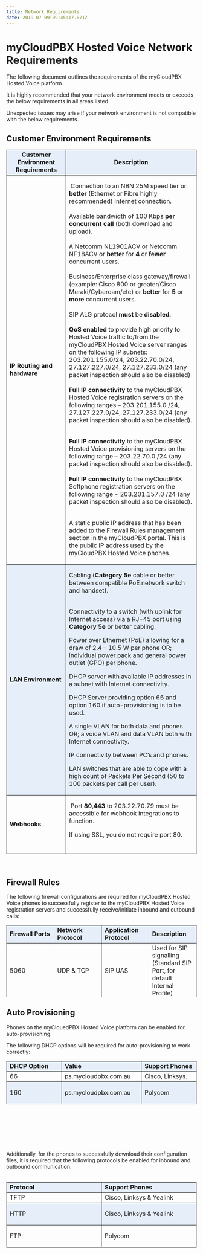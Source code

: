 ```yaml
---
title: Network Requirements
date: 2019-07-09T09:45:17.071Z
---
```

# myCloudPBX Hosted Voice Network Requirements

The following document outlines the requirements of the myCloudPBX Hosted Voice platform. 

It is highly recommended that your network environment meets or exceeds the below requirements in all areas listed. 

Unexpected issues may arise if your network environment is not compatible with the below requirements. 

## Customer Environment Requirements

<table class="editorDemoTable" style="vertical-align: top; border-style: none;" border="black">
<thead>
<tr>
<td style="background-color: rgba(29, 119, 209, 0.1); width: 140px; text-align: center;"><b>Customer Environment Requirements</b></td>
<td style="background-color: rgba(29, 119, 209, 0.1); width: 600px; text-align: center;"><b>Description</b></td>
</tr>
</thead>
<tbody>
<tr>
<td style="min-width: 140px; width: 140px;"><span style="font-weight: 400;"><b>IP Routing and hardware</b></span></td>
<td style="width: 600px;">
<p><span style="font-weight: 400;">&nbsp;</span><span style="font-weight: 400;">Connection to an NBN 25M speed tier or </span><b>better </b><span style="font-weight: 400;">(Ethernet or Fibre highly recommended) Internet connection.</span><span style="font-weight: 400;"><br /></span><span style="font-weight: 400;"><br /></span><span style="font-weight: 400;">Available bandwidth of 100 Kbps </span><b>per concurrent call </b><span style="font-weight: 400;">(both download and upload). </span><span style="font-weight: 400;"><br /></span><span style="font-weight: 400;"><br /></span><span style="font-weight: 400;">A Netcomm NL1901ACV or Netcomm NF18ACV or </span><b>better </b><span style="font-weight: 400;">for </span><b>4</b><span style="font-weight: 400;"> or </span><b>fewer </b><span style="font-weight: 400;">concurrent users. </span><span style="font-weight: 400;"><br /></span><span style="font-weight: 400;"><br /></span><span style="font-weight: 400;">Business/Enterprise class gateway/firewall (example: Cisco 800 or greater/Cisco Meraki/Cyberoam/etc</span><span style="font-weight: 400;">)</span><span style="font-weight: 400;"> or </span><b>better </b><span style="font-weight: 400;">for </span><b>5</b><span style="font-weight: 400;"> or </span><b>more </b><span style="font-weight: 400;">concurrent users.</span><span style="font-weight: 400;"><br /></span><span style="font-weight: 400;"><br /></span><span style="font-weight: 400;">SIP ALG protocol </span><b>must </b><span style="font-weight: 400;">be </span><b>disabled.</b><b><br /></b><b><br /></b><b>QoS enabled</b><span style="font-weight: 400;"> to provide high priority to Hosted Voice traffic to/from the myCloudPBX Hosted Voice server ranges on the following IP subnets: 203.201.155.0/24, 203.22.70.0/24, 27.127.227.0/24, 27.127.233.0/24 (any packet inspection should also be disabled)</span><span style="font-weight: 400;"><br /><b><br />Full IP connectivity</b><span> to the myCloudPBX Hosted Voice registration servers on the following ranges &ndash; 203.201.155.0 /24, 27.127.227.0/24, 27.127.233.0/24 (any packet inspection should also be disabled).<br /><br /></span></span></p>
<b>Full IP connectivity</b><span style="font-weight: 400;"><span style="font-weight: 400;"> to the myCloudPBX Hosted Voice provisioning servers on the following range &ndash; 203.22.70.0 /24 (any packet inspection should also be disabled).<br /><br /></span></span>
<b>Full IP connectivity</b><span style="font-weight: 400;"><span style="font-weight: 400;"> to the myCloudPBX Softphone registration servers on the following range - 203.201.157.0 /24 (any packet inspection should also be disabled).<br /><br /></span></span>
<p><span style="font-weight: 400;">A static public IP address that has been added to the Firewall Rules management section in the myCloudPBX portal. This is the public IP address used by the myCloudPBX Hosted Voice phones.</span></p>
</td>
</tr>
<tr>
<td style="background-color: rgba(29, 119, 209, 0.1); width: 140px;"><b>LAN Environment</b></td>
<td style="background-color: rgba(29, 119, 209, 0.1); width: 600px;">
<p><span style="font-weight: 400;">Cabling (</span><b>Category 5e</b><span style="font-weight: 400;"> cable or better between compatible PoE network switch and handset).</span></p>
<p><span><br />Connectivity to a switch (with uplink for Internet access) via a RJ-45 port using </span><b>Category 5e </b><span>or better cabling.</span></p>Power over Ethernet (PoE) allowing for a draw of 2.4 – 10.5 W per phone OR; individual power pack and general power outlet (GPO) per phone.

DHCP server with available IP addresses in a subnet with Internet connectivity.

DHCP Server providing option 66 and option 160 if auto-provisioning is to be used.

A single VLAN for both data and phones OR; a voice VLAN and data VLAN both with Internet connectivity.

IP connectivity between PC’s and phones.

LAN switches that are able to cope with a high count of Packets Per Second (50 to 100 packets per call per user). 

</td>
</tr>

<tr>
<td style="min-width: 140px; width: 140px;"><span style="font-weight: 400;"><b>Webhooks</b></span></td>
<td style="width: 600px;">
<p><span style="font-weight: 400;">&nbsp;</span><span style="font-weight: 400;">Port <b>80,443</b> to 203.22.70.79 must be accessible for webhook integrations to function.

If using SSL, you do not require port 80.</span><span style="font-weight: 400;"><br /></span><span style="font-weight: 400;"><br />
</td>
</tr>
</tbody>
</table>

</br>

## Firewall Rules

The following firewall configurations are required for myCloudPBX Hosted Voice phones to successfully register to the myCloudPBX Hosted Voice registration servers and successfully receive/initiate inbound and outbound calls:

<table border="1" style="height: 190px; width: 100%; border-collapse: collapse; border-style: none;">
<tbody>
<tr style="height: 21px;">
<td style="background-color: rgba(29, 119, 209, 0.1); width: 25%; height: 21px;"><strong>Firewall Ports</strong></td>
<td style="background-color: rgba(29, 119, 209, 0.1); width: 25%; height: 21px;"><strong>Network Protocol</strong></td>
<td style="background-color: rgba(29, 119, 209, 0.1); width: 25%; height: 21px;"><strong>Application Protocol</strong></td>
<td style="background-color: rgba(29, 119, 209, 0.1); width: 25%; height: 21px;"><strong>Description</strong></td>
</tr>
<tr style="height: 21px;">
<td style="width: 25%; height: 21px;">5060</td>
<td style="width: 25%; height: 21px;">UDP &amp; TCP</td>
<td style="width: 25%; height: 21px;">SIP UAS</td>
<td style="width: 25%; height: 21px;">Used for SIP signalling (Standard SIP Port, for default Internal Profile)</td>
</tr>
<tr style="height: 21px;">
<td style="background-color: rgba(29, 119, 209, 0.1); width: 25%; height: 21px;">16384 - 32768</td>
<td style="background-color: rgba(29, 119, 209, 0.1); width: 25%; height: 21px;">UDP</td>
<td style="background-color: rgba(29, 119, 209, 0.1); width: 25%; height: 21px;">RTP / RTCP multimedia streaming</td>
<td style="background-color: rgba(29, 119, 209, 0.1); width: 25%; height: 21px;">Used for audio/video data in SIP and other protocols.</td>
</tr>
</tbody>
</table>

## Auto Provisioning

Phones on the myClouedPBX Hosted Voice platform can be enabled for auto-provisioning. 

The following DHCP options will be required for auto-provisioning to work correctly:

<table border="1" style="height: 190px; width: 100%; border-collapse: collapse; border-style: none;">
<tbody>
<tr style="height: 21px;">
<td style="background-color: rgba(29, 119, 209, 0.1); width: 25%; height: 21px;"><b>DHCP Option</b></td>
<td style="background-color: rgba(29, 119, 209, 0.1); width: 25%; height: 21px;"><b>Value</b></td>
<td style="background-color: rgba(29, 119, 209, 0.1); width: 25%; height: 21px;"><b>Support Phones</b></td>
</tr>
<tr style="height: 21px;">
<td style="width: 25%; height: 21px;">66</td>
<td style="width: 25%; height: 21px;"><span style="font-weight: 400;">ps.mycloudpbx.com.au</span></td>
<td style="width: 25%; height: 21px;">Cisco, Linksys.</td>
</tr>
<tr style="height: 21px;">
<td style="background-color: rgba(29, 119, 209, 0.1); width: 25%; height: 21px;">
<p>160</p>
</td>
<td style="background-color: rgba(29, 119, 209, 0.1); width: 25%; height: 21px;"><span style="font-weight: 400;">ps.mycloudpbx.com.au</span></td>
<td style="background-color: rgba(29, 119, 209, 0.1); width: 25%; height: 21px;">Polycom</td>
</tr>
</tbody>
</table>
<p><br /></p>
<p></p>
<p></p>

Additionally, for the phones to successfully download their configuration files, it is required that the following protocols be enabled for inbound and outbound communication:
</br> </br>

<table border="1" style="height: 240px; width: 100%; border-collapse: collapse; border-style: none;">
<tbody>
<tr style="height: 21px;">
<td style="background-color: rgba(29, 119, 209, 0.1); width: 25%; height: 21px;"><b>Protocol</b></td>
<td style="background-color: rgba(29, 119, 209, 0.1); width: 25%; height: 21px;"><b>Support Phones</b></td>
</tr>
<tr style="height: 21px;">
<td style="width: 25%; height: 21px;">TFTP</td>
<td style="width: 25%; height: 21px;">Cisco, Linksys &amp; Yealink</td>
</tr>
<tr style="height: 21px;">
<td style="background-color: rgba(29, 119, 209, 0.1); width: 25%; height: 21px;">
<p>HTTP</p>
</td>
<td style="background-color: rgba(29, 119, 209, 0.1); width: 25%; height: 21px;">Cisco, Linksys &amp; Yealink</td>
</tr>
<tr style="height: 21px;">
<td style="width: 25%; height: 21px;">
<p>FTP</p>
</td>
<td style="width: 25%; height: 21px;">Polycom</td>
</tr>
</tbody>
</table>
<p><br /><br /></p>
<p></p>